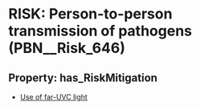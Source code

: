 # RISK: __Person-to-person transmission of pathogens__ (PBN__Risk_646)

## Property: has_RiskMitigation

* [Use of far-UVC light](PBN__RiskMitigation_897)

